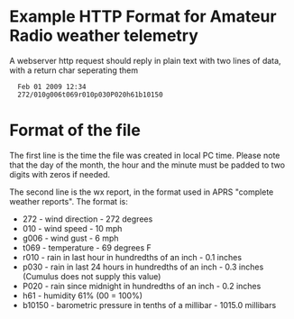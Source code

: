 
# Example HTTP Format for Amateur Radio weather telemetry

A webserver http request should reply in plain text with two lines of data, with a return char seperating them

      Feb 01 2009 12:34
      272/010g006t069r010p030P020h61b10150
      

# Format of the file

The first line is the time the file was created in local PC time. Please note that the day of the month, the hour and the minute must be padded to two digits with zeros if needed.

The second line is the wx report, in the format used in APRS "complete weather reports". The format is:

* 272 - wind direction - 272 degrees
* 010 - wind speed - 10 mph
* g006 - wind gust - 6 mph
* t069 - temperature - 69 degrees F
* r010 - rain in last hour in hundredths of an inch - 0.1 inches
* p030 - rain in last 24 hours in hundredths of an inch - 0.3 inches (Cumulus does not supply this value)
* P020 - rain since midnight in hundredths of an inch - 0.2 inches
* h61 - humidity 61% (00 = 100%)
* b10150 - barometric pressure in tenths of a millibar - 1015.0 millibars

